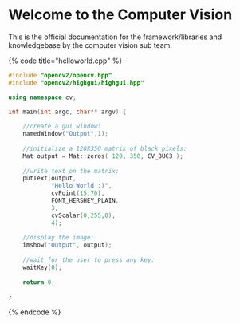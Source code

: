 # Welcome to the Computer Vision

This is the official documentation for the framework/libraries and knowledgebase by the computer vision sub team.

{% code title="helloworld.cpp" %}
```cpp
#include "opencv2/opencv.hpp"
#include "opencv2/highgui/highgui.hpp"

using namespace cv;

int main(int argc, char** argv) {
    
    //create a gui window:
    namedWindow("Output",1);
    
    //initialize a 120X350 matrix of black pixels:
    Mat output = Mat::zeros( 120, 350, CV_8UC3 );
    
    //write text on the matrix:
    putText(output,
            "Hello World :)",
            cvPoint(15,70),
            FONT_HERSHEY_PLAIN,
            3,
            cvScalar(0,255,0),
            4);
    
    //display the image:
    imshow("Output", output);
    
    //wait for the user to press any key:
    waitKey(0);
    
    return 0;
    
}
```
{% endcode %}

